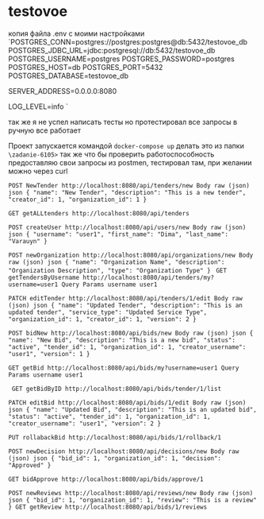 # testovoe

копия файла .env с моими настройками 
`POSTGRES_CONN=postgres://postgres:postgres@db:5432/testovoe_db
POSTGRES_JDBC_URL=jdbc:postgresql://db:5432/testovoe_db
POSTGRES_USERNAME=postgres
POSTGRES_PASSWORD=postgres
POSTGRES_HOST=db
POSTGRES_PORT=5432
POSTGRES_DATABASE=testovoe_db

SERVER_ADDRESS=0.0.0.0:8080

LOG_LEVEL=info
`

так же я не успел написать тесты но протестировал все запросы в ручную все работает


Проект запускается командой `docker-compose up` делать это из папки `\zadanie-6105>` 
так же что бы проверить работоспособность предоставляю свои запросы из postmen, тестировал там, при желании можно через curl 

`POST
NewTender
http://localhost:8080/api/tenders/new
Body
raw (json)
json
{
    "name": "New Tender",
    "description": "This is a new tender",
    "creator_id": 1,
    "organization_id": 1
}`


`GET
getALLtenders
http://localhost:8080/api/tenders`


`POST
createUser
http://localhost:8080/api/users/new
Body
raw (json)
json
{
    "username": "user1",
    "first_name": "Dima",
    "last_name": "Varauyn"
}`

`POST
newOrganization
http://localhost:8080/api/organizations/new
Body
raw (json)
json
{
    "name": "Organization Name",
    "description": "Organization Description",
    "type": "Organization Type"
}`
`
GET
getTendersByUsername
http://localhost:8080/api/tenders/my?username=user1
Query Params
username
user1`

`PATCH
editTender
http://localhost:8080/api/tenders/1/edit
Body
raw (json)
json
{
    "name": "Updated Tender",
    "description": "This is an updated tender",
    "service_type": "Updated Service Type",
    "organization_id": 1,
    "creator_id": 1,
    "version": 2
}`


`POST
bidNew
http://localhost:8080/api/bids/new
Body
raw (json)
json
{
    "name": "New Bid",
    "description": "This is a new bid",
    "status": "active",
    "tender_id": 1,
    "organization_id": 1,
    "creator_username": "user1",
    "version": 1
}`

`GET
getBid
http://localhost:8080/api/bids/my?username=user1
Query Params
username
user1`

`
GET
getBidByID
http://localhost:8080/api/bids/tender/1/list`


`PATCH
editBid
http://localhost:8080/api/bids/1/edit
Body
raw (json)
json
{
    "name": "Updated Bid",
    "description": "This is an updated bid",
    "status": "active",
    "tender_id": 1,
    "organization_id": 1,
    "creator_username": "user1",
    "version": 2
}`


`PUT
rollabackBid
http://localhost:8080/api/bids/1/rollback/1`

`POST
newDecision
http://localhost:8080/api/decisions/new
Body
raw (json)
json
{
    "bid_id": 1,
    "organization_id": 1,
    "decision": "Approved"
}`

`GET
bidApprove
http://localhost:8080/api/bids/approve/1`

`POST
newReviews
http://localhost:8080/api/reviews/new
Body
raw (json)
json
{
    "bid_id": 1,
    "organization_id": 1,
    "review": "This is a review"
}
GET
getReview
http://localhost:8080/api/bids/1/reviews
`





